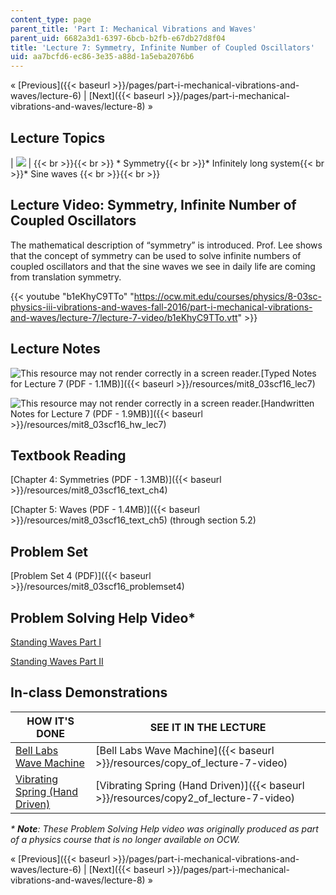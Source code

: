 ```yaml
---
content_type: page
parent_title: 'Part I: Mechanical Vibrations and Waves'
parent_uid: 6682a3d1-6397-6bcb-b2fb-e67db27d8f04
title: 'Lecture 7: Symmetry, Infinite Number of Coupled Oscillators'
uid: aa7bcfd6-ec86-3e35-a88d-1a5eba2076b6
---
```


« [Previous]({{< baseurl >}}/pages/part-i-mechanical-vibrations-and-waves/lecture-6) | [Next]({{< baseurl >}}/pages/part-i-mechanical-vibrations-and-waves/lecture-8) »

Lecture Topics
--------------

| ![](BASEURL_PLACEHOLDER/resources/l7) |  {{< br >}}{{< br >}} *   Symmetry{{< br >}}*   Infinitely long system{{< br >}}*   Sine waves {{< br >}}{{< br >}}  

Lecture Video: Symmetry, Infinite Number of Coupled Oscillators
---------------------------------------------------------------

The mathematical description of “symmetry” is introduced. Prof. Lee shows that the concept of symmetry can be used to solve infinite numbers of coupled oscillators and that the sine waves we see in daily life are coming from translation symmetry.

{{< youtube "b1eKhyC9TTo" "https://ocw.mit.edu/courses/physics/8-03sc-physics-iii-vibrations-and-waves-fall-2016/part-i-mechanical-vibrations-and-waves/lecture-7/lecture-7-video/b1eKhyC9TTo.vtt" >}}

Lecture Notes
-------------

![This resource may not render correctly in a screen reader.](/images/inacessible.gif)[Typed Notes for Lecture 7 (PDF - 1.1MB)]({{< baseurl >}}/resources/mit8_03scf16_lec7)

![This resource may not render correctly in a screen reader.](/images/inacessible.gif)[Handwritten Notes for Lecture 7 (PDF - 1.9MB)]({{< baseurl >}}/resources/mit8_03scf16_hw_lec7)

Textbook Reading
----------------

[Chapter 4: Symmetries (PDF - 1.3MB)]({{< baseurl >}}/resources/mit8_03scf16_text_ch4) 

[Chapter 5: Waves (PDF - 1.4MB)]({{< baseurl >}}/resources/mit8_03scf16_text_ch5) (through section 5.2) 

Problem Set
-----------

[Problem Set 4 (PDF)]({{< baseurl >}}/resources/mit8_03scf16_problemset4)

Problem Solving Help Video\*
----------------------------

[Standing Waves Part I](/courses/res-8-005-vibrations-and-waves-problem-solving-fall-2012/pages/problem-solving-videos/standing-waves-part-i-1)

[Standing Waves Part II](/courses/res-8-005-vibrations-and-waves-problem-solving-fall-2012/pages/problem-solving-videos/standing-waves-part-ii-1)

In-class Demonstrations
-----------------------

| HOW IT'S DONE | SEE IT IN THE LECTURE |
| --- | --- |
| [Bell Labs Wave Machine](http://tsgphysics.mit.edu/front/?page=demo.php&letnum=C%2027&show=0) | [Bell Labs Wave Machine]({{< baseurl >}}/resources/copy_of_lecture-7-video) |
| [Vibrating Spring (Hand Driven)](http://tsgphysics.mit.edu/front/?page=demo.php&letnum=C%2035&show=0) | [Vibrating Spring (Hand Driven)]({{< baseurl >}}/resources/copy2_of_lecture-7-video) 

_\* **Note**: These Problem Solving Help video was originally produced as part of a physics course that is no longer available on OCW._

« [Previous]({{< baseurl >}}/pages/part-i-mechanical-vibrations-and-waves/lecture-6) | [Next]({{< baseurl >}}/pages/part-i-mechanical-vibrations-and-waves/lecture-8) »
